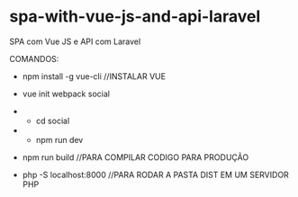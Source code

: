 # spa-with-vue-js-and-api-laravel
SPA com Vue JS e  API com Laravel

COMANDOS: 
- npm install -g vue-cli //INSTALAR VUE
- vue init webpack social
- - cd social
- - npm run dev

- npm run build //PARA COMPILAR CODIGO PARA PRODUÇÃO
- php -S localhost:8000 //PARA RODAR A PASTA DIST EM UM SERVIDOR PHP


